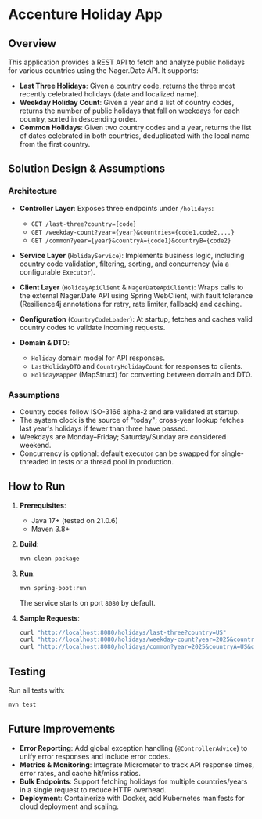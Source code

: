 # Accenture Holiday App

## Overview

This application provides a REST API to fetch and analyze public holidays for various countries using the Nager.Date API. It supports:

* **Last Three Holidays**: Given a country code, returns the three most recently celebrated holidays (date and localized name).
* **Weekday Holiday Count**: Given a year and a list of country codes, returns the number of public holidays that fall on weekdays for each country, sorted in descending order.
* **Common Holidays**: Given two country codes and a year, returns the list of dates celebrated in both countries, deduplicated with the local name from the first country.

## Solution Design & Assumptions

### Architecture

* **Controller Layer**: Exposes three endpoints under `/holidays`:

    * `GET /last-three?country={code}`
    * `GET /weekday-count?year={year}&countries={code1,code2,...}`
    * `GET /common?year={year}&countryA={code1}&countryB={code2}`

* **Service Layer** (`HolidayService`): Implements business logic, including country code validation, filtering, sorting, and concurrency (via a configurable `Executor`).

* **Client Layer** (`HolidayApiClient` & `NagerDateApiClient`): Wraps calls to the external Nager.Date API using Spring WebClient, with fault tolerance (Resilience4j annotations for retry, rate limiter, fallback) and caching.

* **Configuration** (`CountryCodeLoader`): At startup, fetches and caches valid country codes to validate incoming requests.

* **Domain & DTO**:

    * `Holiday` domain model for API responses.
    * `LastHolidayDTO` and `CountryHolidayCount` for responses to clients.
    * `HolidayMapper` (MapStruct) for converting between domain and DTO.

### Assumptions

* Country codes follow ISO-3166 alpha-2 and are validated at startup.
* The system clock is the source of "today"; cross-year lookup fetches last year's holidays if fewer than three have passed.
* Weekdays are Monday–Friday; Saturday/Sunday are considered weekend.
* Concurrency is optional: default executor can be swapped for single-threaded in tests or a thread pool in production.

## How to Run

1. **Prerequisites**:

    * Java 17+ (tested on 21.0.6)
    * Maven 3.8+

2. **Build**:

   ```bash
   mvn clean package
   ```

3. **Run**:

   ```bash
   mvn spring-boot:run
   ```

   The service starts on port `8080` by default.

4. **Sample Requests**:

   ```bash
   curl "http://localhost:8080/holidays/last-three?country=US"
   curl "http://localhost:8080/holidays/weekday-count?year=2025&countries=US,DE,FR"
   curl "http://localhost:8080/holidays/common?year=2025&countryA=US&countryB=CA"
   ```

## Testing

Run all tests with:

```bash
mvn test
```

## Future Improvements

* **Error Reporting**: Add global exception handling (`@ControllerAdvice`) to unify error responses and include error codes.
* **Metrics & Monitoring**: Integrate Micrometer to track API response times, error rates, and cache hit/miss ratios.
* **Bulk Endpoints**: Support fetching holidays for multiple countries/years in a single request to reduce HTTP overhead.
* **Deployment**: Containerize with Docker, add Kubernetes manifests for cloud deployment and scaling.


